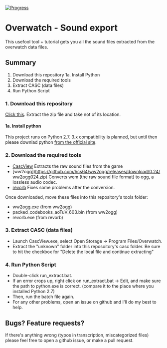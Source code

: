 [![Progress](https://img.shields.io/badge/Progress-73%25-green.svg)]()
# Overwatch - Sound export
This usefool tool + tutorial gets you all the sound files extracted from the overwatch data files.

## Summary
1. Download this repository
1a. Install Python
2. Download the required tools
3. Extract CASC (data files)
4. Run Python Script

### 1. Download this repository
[Click this](https://github.com/jbzdarkid/overwatch-sound-export/archive/master.zip). Extract the zip file and take not of its location.

#### 1a. Install python
This project runs on Python 2.7. 3.x compatibility is planned, but until then please downlad python [from the official site](https://www.python.org/downloads/).

### 2. Download the required tools
* [CascView](http://www.zezula.net/en/casc/main.html) Extracts the raw sound files from the game
* [ww2ogg])https://github.com/hcs64/ww2ogg/releases/download/0.24/ww2ogg024.zip) Converts wem (the raw sound file format) to ogg, a lossless audio codec.
* [revorb](http://yirkha.fud.cz/progs/foobar2000/revorb.exe) Fixes some problems after the conversion.

Once downloaded, move these files into this repository's tools folder:

* ww2ogg.exe (from ww2ogg)
* packed_codebooks_aoTuV_603.bin (from ww2ogg)
* revorb.exe (from revorb)

### 3. Extract CASC (data files)
* Launch CascView.exe, select Open Storage -> Program Files/Overwatch.
* Extract the "unknown" folder into this reposoitory's casc folder.  Be sure to hit the checkbox for "Delete the local file and continue extracting"

### 4. Run Python Script
* Double-click run_extract.bat.
* If an error crops up, right click on run_extract.bat -> Edit, and make sure the path to python.exe is correct. (compare it to the place where you installed Python 2.7)
* Then, run the batch file again.
* For any other problems, open an issue on github and I'll do my best to help.

## Bugs? Feature requests?
If there's anything wrong (typos in transcription, miscategorized files) please feel free to open a github issue, or make a pull request.
